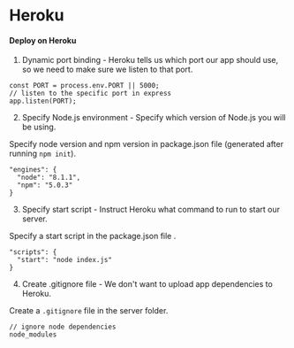 # Heroku

#### Deploy on Heroku

1. Dynamic port binding - Heroku tells us which port our app should use, so we need to make sure we listen to that port.

```
const PORT = process.env.PORT || 5000;
// listen to the specific port in express
app.listen(PORT);
```

2. Specify Node.js environment - Specify which version of Node.js you will be using.

Specify node version and npm version in package.json file (generated after running `npm init`).

```
"engines": {
  "node": "8.1.1",
  "npm": "5.0.3"
}
```

3. Specify start script - Instruct Heroku what command to run to start our server.

Specify a start script in the package.json file .
```
"scripts": {
  "start": "node index.js"
}
```

4. Create .gitignore file - We don't want to upload app dependencies to Heroku.

Create a `.gitignore` file in the server folder.

```
// ignore node dependencies
node_modules
```
